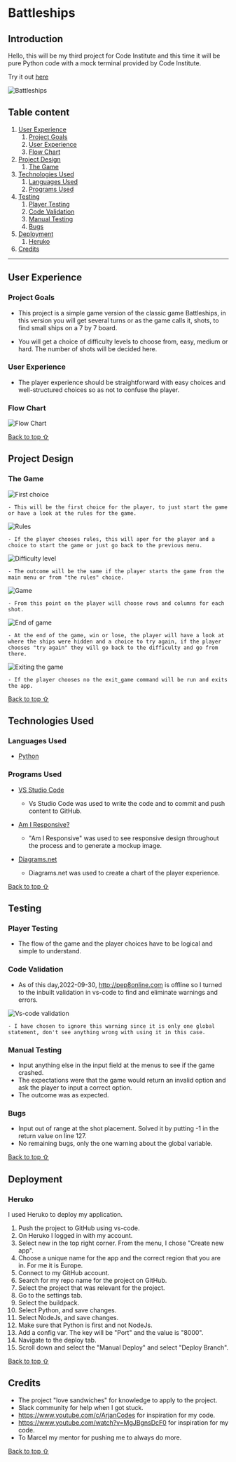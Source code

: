 # Battleships

## Introduction

Hello, this will be my third project for Code Institute and this time it will be pure Python code with a mock terminal provided by Code Institute.

Try it out [here](https://battleshipcodeinstitute.herokuapp.com/)

![Battleships](readmefiles/responsive.jpeg)

## Table content

1. [User Experience](#user-experience)
    1. [Project Goals](#project-goals)
    2. [User Experience](#user-experience)
    3. [Flow Chart](#flow-chart)
2. [Project Design](#project-design)
    1. [The Game](#the-game)
3. [Technologies Used](#technologies-used)
    1. [Languages Used](#language-used)
    2. [Programs Used](#program-used)
4. [Testing](#testing)
    1. [Player Testing](#player-testing)
    2. [Code Validation](#code-validation)
    3. [Manual Testing](#manual-testing)
    4. [Bugs](#bugs)
5. [Deployment](#deployment)
    1. [Heruko](#heruko)
6. [Credits](#credits)

***

## User Experience

### Project Goals

* This project is a simple game version of the classic game Battleships, in this version you will get several turns or as the game calls it, shots, to find small ships on a 7 by 7 board.

* You will get a choice of difficulty levels to choose from, easy, medium or hard. The number of shots will be decided here.

### User Experience

* The player experience should be straightforward with easy choices and well-structured choices so as not to confuse the player.


### Flow Chart


![Flow Chart](readmefiles/flow-shart.jpeg)

[Back to top ⇧](#Battleships)

## Project Design

### The Game

![First choice](readmefiles/first-choice.jpeg)

    - This will be the first choice for the player, to just start the game or have a look at the rules for the game.

![Rules](readmefiles/rules.jpeg)

    - If the player chooses rules, this will aper for the player and a choice to start the game or just go back to the previous menu.

![Difficulty level](readmefiles/difficulty.jpeg)

    - The outcome will be the same if the player starts the game from the main menu or from "the rules" choice.

![Game](readmefiles/game.jpeg)

    - From this point on the player will choose rows and columns for each shot.

![End of game](readmefiles/end-of-game.jpeg)

    - At the end of the game, win or lose, the player will have a look at where the ships were hidden and a choice to try again, if the player chooses "try again" they will go back to the difficulty and go from there.

![Exiting the game](readmefiles/exiting-game.jpeg)

    - If the player chooses no the exit_game command will be run and exits the app.

[Back to top ⇧](#Battleships)

## Technologies Used

### Languages Used

* [Python](https://en.wikipedia.org/wiki/Python_(programming_language))

### Programs Used

* [VS Studio Code](https://code.visualstudio.com)

    - Vs Studio Code was used to write the code and to commit and push content to GitHub.

* [Am I Responsive?](http://ami.responsivedesign.is/#)

    - "Am I Responsive" was used to see responsive design throughout the process and to generate a mockup image.

* [Diagrams.net](https://www.diagrams.net) 

    - Diagrams.net was used to create a chart of the player experience.

[Back to top ⇧](#Battleships)

## Testing

### Player Testing

* The flow of the game and the player choices have to be logical and simple to understand.

### Code Validation

* As of this day,2022-09-30, http://pep8online.com is offline so I turned to the inbuilt validation in vs-code to find and eliminate warnings and errors.

![Vs-code validation](readmefiles/vs-code-validation.jpeg)

    - I have chosen to ignore this warning since it is only one global statement, don't see anything wrong with using it in this case.

### Manual Testing

* Input anything else in the input field at the menus to see if the game crashed.
* The expectations were that the game would return an invalid option and ask the player to input a correct option.
* The outcome was as expected.

### Bugs

* Input out of range at the shot placement. Solved it by putting -1 in the return value on line 127.
* No remaining bugs, only the one warning about the global variable.

[Back to top ⇧](#Battleships)

## Deployment

### Heruko

I used Heruko to deploy my application.
1. Push the project to GitHub using vs-code.
2. On Heruko I logged in with my account.
3. Select new in the top right corner. From the menu, I chose "Create new app".
4. Choose a unique name for the app and the correct region that you are in. For me it is Europe.
5. Connect to my GitHub account.
6. Search for my repo name for the project on GitHub.
7. Select the project that was relevant for the project.
8. Go to the settings tab.
9. Select the buildpack.
10. Select Python, and save changes.
11. Select NodeJs, and save changes.
12. Make sure that Python is first and not NodeJs.
13. Add a config var. The key will be "Port" and the value is "8000".
13. Navigate to the deploy tab.
14. Scroll down and select the "Manual Deploy" and select "Deploy Branch".

[Back to top ⇧](#Battleships)

## Credits

* The project "love sandwiches" for knowledge to apply to the project.
* Slack community for help when I got stuck.
* https://www.youtube.com/c/ArjanCodes for inspiration for my code.
* https://www.youtube.com/watch?v=MgJBgnsDcF0 for inspiration for my code.
* To Marcel my mentor for pushing me to always do more.

[Back to top ⇧](#Battleships)